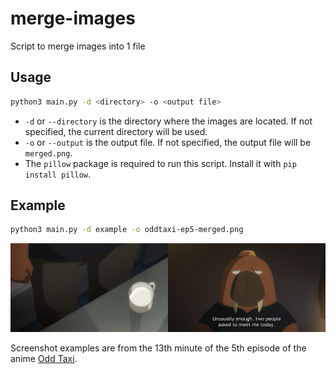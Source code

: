# merge-images

Script to merge images into 1 file

## Usage

```bash
python3 main.py -d <directory> -o <output file>
```

- `-d` or `--directory` is the directory where the images are located. If not specified, the current directory will be used.
- `-o` or `--output` is the output file. If not specified, the output file will be `merged.png`.
- The `pillow` package is required to run this script. Install it with `pip install pillow`.

## Example

```bash
python3 main.py -d example -o oddtaxi-ep5-merged.png
```

![Example merge](example/oddtaxi-ep5-merged.png)

Screenshot examples are from the 13th minute of the 5th episode of the anime [Odd Taxi](https://myanimelist.net/anime/46102/Odd_Taxi).
